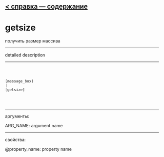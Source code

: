 [< справка — содержание](ceammc_lib.html)
---

# getsize


получить размер массива

---

detailed description
<br>


---


```



[message_box(                                 
|
[getsize]


            
```

---
аргументы:

ARG_NAME: argument name<br>

---
свойства:

@property_name: property name<br>

